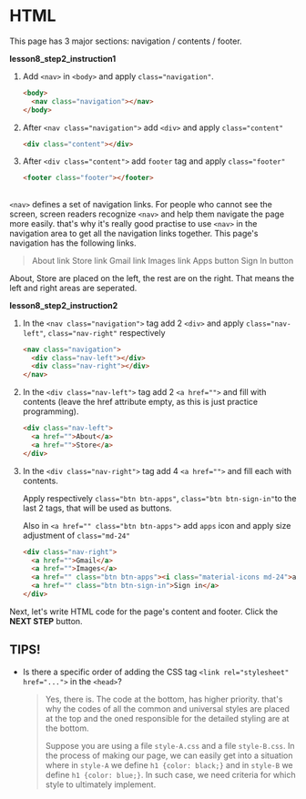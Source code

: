 # HTML
This page has 3 major sections: navigation / contents / footer. 

**lesson8_step2_instruction1**
1. Add `<nav>` in `<body>` and apply `class="navigation"`.
    ```html
    <body>
      <nav class="navigation"></nav>
    </body>
    ```
1. After `<nav class="navigation">` add `<div>` and apply `class="content"`
    ```html
    <div class="content"></div>
    ```
1. After `<div class="content">` add `footer` tag and apply `class="footer"`
    ```html
    <footer class="footer"></footer>
    ```



## <nav>
`<nav>` defines a set of navigation links. For people who cannot see the screen, screen readers recognize `<nav>` and help them navigate the page more easily. that's why it's really good practise to use `<nav>` in the navigation area to get all the navigation links together. This page's navigation has the following links. 

> About link
> Store link
> Gmail link
> Images link
> Apps button
> Sign In button

About, Store are placed on the left, the rest are on the right. That means the left and right areas are seperated. 

**lesson8_step2_instruction2**
1. In the `<nav class="navigation">` tag add 2 `<div>` and apply `class="nav-left"`, `class="nav-right"` respectively
    ```html
    <nav class="navigation">
      <div class="nav-left"></div>
      <div class="nav-right"></div>
    </nav>
    ```

2. In the `<div class="nav-left">` tag add 2 `<a href="">` and fill with contents (leave the href attribute empty, as this is just practice programming).
    ```html
    <div class="nav-left">
      <a href="">About</a>
      <a href="">Store</a>
    </div>
    ```

3. In the `<div class="nav-right">` tag add 4 `<a href="">` and fill each with contents. 

    Apply respectively `class="btn btn-apps"`, `class="btn btn-sign-in"`to the last 2 tags, that will be used as buttons. 

    Also in `<a href="" class="btn btn-apps">` add `apps` icon and apply size adjustment of `class="md-24"`

    ```html
    <div class="nav-right">
      <a href="">Gmail</a>
      <a href="">Images</a>
      <a href="" class="btn btn-apps"><i class="material-icons md-24">apps</i></a>
      <a href="" class="btn btn-sign-in">Sign in</a>
    </div>
    ```



Next, let's write HTML code for the page's content and footer. 
Click the **NEXT STEP** button.



## TIPS!

- Is there a specific order of adding the CSS tag  `<link rel="stylesheet" href="...">` in the `<head>`?

  > Yes, there is. The code at the bottom, has higher priority. that's why the codes of all the common and universal styles are placed at the top and the oned responsible for the detailed styling are at the bottom. 
  >
  > Suppose you are using a file `style-A.css` and a file `style-B.css`. In the process of making our page, we can easily get into a situation where in `style-A` we define `h1 {color: black;}` and in `style-B` we define `h1 {color: blue;}`. In such case, we need criteria for which style to ultimately implement. 


[2]:https://material.io/tools/icons
[3]:https://google.github.io/material-design-icons/#styling-icons-in-material-design

